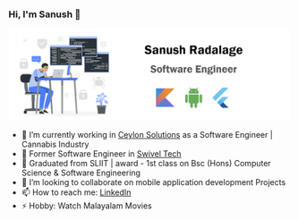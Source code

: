 ### Hi, I'm Sanush 👋

<p align="center">
  <img src="https://github.com/SanushRadalage/SanushRadalage/blob/master/intro.png">
</p>

- 🔭 I’m currently working in [Ceylon Solutions](https://ceylonsolutions.com/) as a Software Engineer | Cannabis Industry
- 🔭 Former Software Engineer in [Swivel Tech](https://swiveltech.io/)
- 🌱 Graduated from SLIIT | award - 1st class on Bsc (Hons) Computer Science & Software Engineering 
- 👯 I’m looking to collaborate on mobile application development Projects
- 📫 How to reach me: [LinkedIn](https://www.linkedin.com/in/sanush-radalage-94b744161/) 
- ⚡ Hobby: Watch Malayalam Movies
